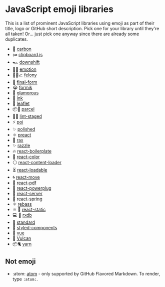 # JavaScript emoji libraries

This is a list of prominent JavaScript libraries using emoji as part of their title, logo or GitHub short description. Pick one for your library until they're all taken! Or... just pick one anyway since there are already some duplicates.

- 🎨 [carbon](https://github.com/dawnlabs/carbon)
- ✂️ [clipboard.js](https://github.com/zenorocha/clipboard.js)
- 🏎 [downshift](https://github.com/paypal/downshift)
- 👩‍🎤 [emotion](https://github.com/emotion-js/emotion)
- 🔑🔥📈 [felony](https://github.com/henryboldi/felony)
- 🏁 [final-form](https://github.com/final-form/final-form)
- 😭 [formik](https://github.com/jaredpalmer/formik)
- 💄 [glamorous](https://github.com/paypal/glamorous)
- 🌈 [ink](https://github.com/vadimdemedes/ink)
- 🍃 [leaflet](https://github.com/Leaflet/Leaflet)
- 📦🚀 [parcel](https://github.com/parcel-bundler/parcel)
- 🚫💩 [lint-staged](https://github.com/okonet/lint-staged)
- ⚡️ [poi](https://github.com/egoist/poi)
- ✨ [polished](https://github.com/styled-components/polished)
- ⚛️ [preact](https://github.com/developit/preact)
- 🎩 [rax](https://github.com/alibaba/rax)
- ✨ [razzle](https://github.com/jaredpalmer/razzle)
- 🔥 [react-boilerplate](https://github.com/react-boilerplate/react-boilerplate)
- 🎨 [react-color](https://github.com/casesandberg/react-color)
- ⚪️ [react-content-loader](https://github.com/danilowoz/react-content-loader)
- ⏳ [react-loadable](https://github.com/jamiebuilds/react-loadable)
- 🌀 [react-move](https://github.com/react-tools/react-move)
- 📄 [react-pdf](https://github.com/diegomura/react-pdf)
- 🔌 [react-powerplug](https://github.com/renatorib/react-powerplug)
- 🚀 [react-server](https://github.com/redfin/react-server)
- 🙌 [react-spring](https://github.com/drcmda/react-spring)
- ⚛️ [rebass](https://github.com/jxnblk/rebass)
- ⚛️ 🚀 [react-static](https://github.com/nozzle/react-static)
- 💻 📱 [rxdb](https://github.com/pubkey/rxdb)
- 🌟 [standard](https://github.com/standard/standard)
- 💅 [styled-components](https://www.styled-components.com/)
- 🖖 [vue](https://github.com/vuejs/vue)
- 🌋 [Vulcan](https://github.com/VulcanJS/Vulcan)
- 📦🐈 [yarn](https://github.com/yarnpkg/yarn)

## Not emoji

- :atom: [atom](https://github.com/atom/atom) - only supported by GitHub Flavored Markdown. To render, type `:atom:`.
